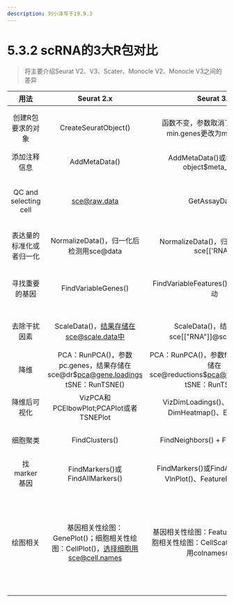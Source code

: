 ```yaml
---
description: 刘小泽写于19.9.3
---
```


# 5.3.2 scRNA的3大R包对比

> 将主要介绍Seurat V2、V3、Scater、Monocle V2、Monocle V3之间的差异

| 用法 | Seurat 2.x | Seurat 3.x | Scater | Monocle2.x | Monocle3.x |
| :---: | :---: | :---: | :--- | :--- | :--- |
| 创建R包要求的对象 | CreateSeuratObject\(\) | 函数不变，参数取消了raw.data，min.genes更改为min.features | SingleCellExperiment\(\) | newCellDataSet\(\)，其中的phenoData、featureData参数都是用new\(\)建立的AnnotatedDataFrame对象 | new\_cell\_data\_set\(\)，其中的cell\_metadata、gene\_metadata参数都是数据框 |
| 添加注释信息 | AddMetaData\(\) | AddMetaData\(\)或者直接通过object$meta\_name | 可以直接使用sce$meta\_name | addCellType\(\)添加细胞类型 | 可以用基础R函数 |
| QC and selecting cell | sce@raw.data | GetAssayData\(\) | calculateQCMetrics\(\),其中的feature\_controls参数可以指定过滤指标，然后有一系列的可视化函数。过滤用filter\(\)或isOutlier\(\) | 用基础R函数进行初步过滤，还可以用detectGenes\(\)函数加上subset\(\)过滤 | 用基础R函数进行初步过滤 |
| 表达量的标准化或者归一化 | NormalizeData\(\)，归一化后检测用sce@data | NormalizeData\(\)，归一化后检测用sce\[\['RNA'\]\] | 计算CPM：calculateCPM\(\)、归一化：normalize\(\) | estimateSizeFactors\(\)还有estimateDispersions | preprocess\_cds\(\) |
| 寻找重要的基因 | FindVariableGenes\(\) | FindVariableFeatures\(\)，其中算法有变动 | 没有专门函数 | differentialGeneTest\(\)函数 | 版本3和版本2的差异分析可以说是完全不同，版本3取代了2中的differentialGeneTest\(\) and BEAM\(\)。它利用fit\_models\(\)或graph\_test\(\) |
| 去除干扰因素 | ScaleData\(\)，结果存储在sce@scale.data中 | ScaleData\(\)，结果存储在sce\[\["RNA"\]\]@scale.data中 | limma的removeBatchEffect\(\)、scran的mnnCorrect\(\) | 去除干扰因素的功能被包装在降维函数中 | preprocess\_cds\(\)中指定参数residual\_model\_formula\_str |
| 降维 | PCA：RunPCA\(\)，参数pc.genes，结果存储在sce@dr$pca@gene.loadings tSNE：RunTSNE\(\) | PCA：RunPCA\(\)，参数features，结果存储在sce@reductions$pca@feature.loadings tSNE：RunTSNE\(\) | PCA：runPCA\(\)，结果在reducedDims中； tSNE：runTSNE\(\) | reduceDimension函数，可以选择多种参数 | reduce\_dimension\(\)，算法包括UMAP", "tSNE", "PCA" and "LSI" |
| 降维后可视化 | VizPCA和PCElbowPlot;PCAPlot或者TSNEPlot | VizDimLoadings\(\)、DimPlot\(\)、DimHeatmap\(\)、ElbowPlot\(\) | plotReducedDim\(\)、plotPCA\(\) | plot\_cell\_clusters\(\) | plot\_cells\(\) |
| 细胞聚类 | FindClusters\(\) | FindNeighbors\(\) + FindClusters\(\) | 没有包装聚类函数，可以辅助其它R包，或者R基础函数 | clusterCells\(\) | cluster\_cells\(\)，依赖一个Python模块louvain |
| 找marker基因 | FindMarkers\(\)或FindAllMarkers\(\) | FindMarkers\(\)或FindAllMarkers\(\)，VlnPlot\(\)、FeaturePlot\(\)可视化 | 借助SC3包 | newCellTypeHierarchy\(\)、 classifyCells\(\) | top\_markers\(\) |
| 绘图相关 | 基因相关性绘图：GenePlot\(\)；细胞相关性绘图：CellPlot\(\)，选择细胞用sce@cell.names | 基因相关性绘图：FeatureScatter\(\)；细胞相关性绘图：CellScatter\(\)，选择细胞用colnames\(sce\) | 基因相关性绘图：绘制基因表达相关plotExpression\(\)；检测高表达基因plotHighestExprs\(\)、表达频率plotExprsFreqVsMean\(\)、细胞质控plotColData\(\)、表达量累计贡献plotScater\(\) | plot\_cell\_trajectory\(\)、plot\_genes\_in\_pseudotime\(\)、plot\_genes\_jitter\(\)、plot\_pseudotime\_heatmap\(\)、plot\_genes\_branched\_heatmap\(\)、plot\_genes\_branched\_pseudotime\(\) | plot\_pc\_variance\_explained\(\)、对每组的marker基因可视化： plot\_genes\_by\_group\(\)、3D发育轨迹plot\_cells\_3d\(\)、画小提琴图：plot\_genes\_violin\(\) |

